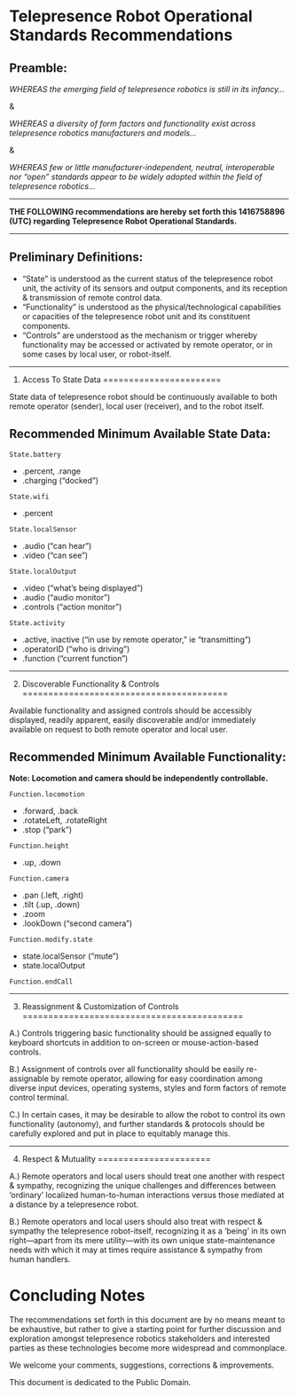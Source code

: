 Telepresence Robot Operational Standards Recommendations
========================================================

Preamble:
---------

*WHEREAS the emerging field of telepresence robotics is still in its infancy…*

&

*WHEREAS a diversity of form factors and functionality exist across telepresence robotics manufacturers and models…*

&

*WHEREAS few or little manufacturer-independent, neutral, interoperable nor “open” standards appear to be widely adopted within the field of telepresence robotics…*

---

**THE FOLLOWING recommendations are hereby set forth this 1416758896 (UTC) regarding Telepresence Robot Operational Standards.**

---

Preliminary Definitions:
------------------------

* “State” is understood as the current status of the telepresence robot unit, the activity of its sensors and output components, and its reception & transmission of remote control data.
* “Functionality” is understood as the physical/technological capabilities or capacities of the telepresence robot unit and its constituent components.
* “Controls” are understood as the mechanism or trigger whereby functionality may be accessed or activated by remote operator, or in some cases by local user, or robot-itself.

---

1. Access To State Data
=======================


State data of telepresence robot should be continuously available to both remote operator (sender), local user (receiver), and to the robot itself.

Recommended Minimum Available State Data:
-----------------------------------------

`State.battery` 
* .percent, .range
* .charging (“docked”)

`State.wifi`
* .percent

`State.localSensor`
* .audio (“can hear”)
* .video (“can see”)

`State.localOutput`
* .video (“what’s being displayed”)
* .audio (“audio monitor”)
* .controls (“action monitor”)

`State.activity`
* .active, inactive (“in use by remote operator,” ie “transmitting”)
* .operatorID (“who is driving”)
* .function (“current function”)

---

2. Discoverable Functionality & Controls
========================================


Available functionality and assigned controls should be accessibly displayed, readily apparent, easily discoverable and/or immediately available on request to both remote operator and local user.

Recommended Minimum Available Functionality:
--------------------------------------------

**Note: Locomotion and camera should be independently controllable.**

`Function.locomotion`
* .forward, .back
* .rotateLeft, .rotateRight
* .stop (“park”)

`Function.height`
* .up, .down

`Function.camera`
* .pan (.left, .right)
* .tilt (.up, .down)
* .zoom
* .lookDown (“second camera”)

`Function.modify.state`
* state.localSensor (“mute”)
* state.localOutput

`Function.endCall`

---

3. Reassignment & Customization of Controls
===========================================

A.) Controls triggering basic functionality should be assigned equally to keyboard shortcuts in addition to on-screen or mouse-action-based controls.

B.) Assignment of controls over all functionality should be easily re-assignable by remote operator, allowing for easy coordination among diverse input devices, operating systems, styles and form factors of remote control terminal.

C.) In certain cases, it may be desirable to allow the robot to control its own functionality (autonomy), and further standards & protocols should be carefully explored and put in place to equitably manage this.

---

4. Respect & Mutuality
======================

A.) Remote operators and local users should treat one another with respect & sympathy, recognizing the unique challenges and differences between ‘ordinary’ localized human-to-human interactions versus those mediated at a distance by a telepresence robot.

B.) Remote operators and local users should also treat with respect & sympathy the telepresence robot-itself, recognizing it as a ‘being’ in its own right—apart from its mere utility—with its own unique state-maintenance needs with which it may at times require assistance & sympathy from human handlers.


Concluding Notes
================

The recommendations set forth in this document are by no means meant to be exhaustive, but rather to give a starting point for further discussion and exploration amongst telepresence robotics stakeholders and interested parties as these technologies become more widespread and commonplace.

We welcome your comments, suggestions, corrections & improvements.

This document is dedicated to the Public Domain.
